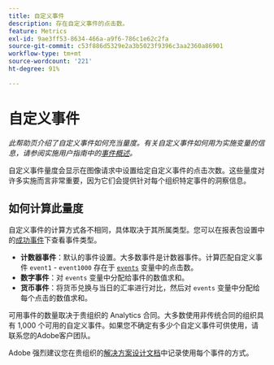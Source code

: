 ```yaml
---
title: 自定义事件
description: 存在自定义事件的点击数。
feature: Metrics
exl-id: 9ae3ff53-8634-466a-a9f6-786c1e62c2fa
source-git-commit: c53f886d5329e2a3b5023f9396c3aa2360a86901
workflow-type: tm+mt
source-wordcount: '221'
ht-degree: 91%

---
```


# 自定义事件

*此帮助页介绍了自定义事件如何充当量度。有关自定义事件如何用为实施变量的信息，请参阅实施用户指南中的[事件概述](/help/implement/vars/page-vars/events/events-overview.md)。*

自定义事件量度会显示在图像请求中设置给定自定义事件的点击次数。这些量度对许多实施而言非常重要，因为它们会提供针对每个组织特定事件的洞察信息。

## 如何计算此量度

自定义事件的计算方式各不相同，具体取决于其所属类型。您可以在报表包设置中的[成功事件](/help/admin/admin/c-manage-report-suites/c-edit-report-suites/conversion-var-admin/c-success-events/success-event.md)下查看事件类型。

* **计数器事件**：默认的事件设置。大多数事件是计数器事件。计算匹配自定义事件 `event1` - `event1000` 存在于 [`events`](/help/implement/vars/page-vars/events/events-overview.md) 变量中的点击数。
* **数字事件**：对 `events` 变量中分配给事件的数值求和。
* **货币事件**：将货币兑换与当日的汇率进行对比，然后对 `events` 变量中分配给每个点击的数值求和。

可用事件的数量取决于贵组织的 Analytics 合同。大多数使用非传统合同的组织具有 1,000 个可用的自定义事件。如果您不确定有多少个自定义事件可供使用，请联系您的Adobe客户团队。

Adobe 强烈建议您在贵组织的[解决方案设计文档](/help/implement/prepare/solution-design.md)中记录使用每个事件的方式。
